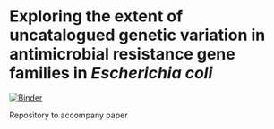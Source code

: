 # Exploring the extent of uncatalogued genetic variation in antimicrobial resistance gene families in *Escherichia coli*
[![Binder](https://mybinder.org/badge_logo.svg)](https://mybinder.org/v2/gh/samlipworth/resistome_variation/HEAD?labpath=main_analysis.R)

Repository to accompany paper
